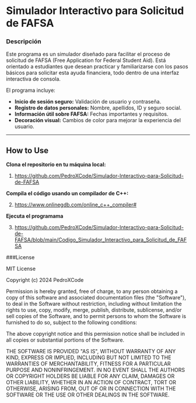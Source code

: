 # Simulador Interactivo para Solicitud de FAFSA

### Descripción
Este programa es un simulador diseñado para facilitar el proceso de solicitud de FAFSA (Free Application for Federal Student Aid). Está orientado a estudiantes que desean practicar y familiarizarse con los pasos básicos para solicitar esta ayuda financiera, todo dentro de una interfaz interactiva de consola.

El programa incluye:
- **Inicio de sesión seguro:** Validación de usuario y contraseña.
- **Registro de datos personales:** Nombre, apellidos, ID y seguro social.
- **Información útil sobre FAFSA:** Fechas importantes y requisitos.
- **Decoración visual:** Cambios de color para mejorar la experiencia del usuario.

---

## How to Use

 **Clona el repositorio en tu máquina local:**
 
1. https://github.com/PedroXCode/Simulador-Interactivo-para-Solicitud-de-FAFSA


**Compila el código usando un compilador de C++:**

2. https://www.onlinegdb.com/online_c++_compiler#

**Ejecuta el programama**

3. https://github.com/PedroXCode/Simulador-Interactivo-para-Solicitud-de-FAFSA/blob/main/Codigo_Simulador_Interactivo_para_Solicitud_de_FAFSA

###License

MIT License

Copyright (c) 2024 PedroXCode

Permission is hereby granted, free of charge, to any person obtaining a copy
of this software and associated documentation files (the "Software"), to deal
in the Software without restriction, including without limitation the rights
to use, copy, modify, merge, publish, distribute, sublicense, and/or sell
copies of the Software, and to permit persons to whom the Software is
furnished to do so, subject to the following conditions:

The above copyright notice and this permission notice shall be included in
all copies or substantial portions of the Software.

THE SOFTWARE IS PROVIDED "AS IS", WITHOUT WARRANTY OF ANY KIND, EXPRESS OR
IMPLIED, INCLUDING BUT NOT LIMITED TO THE WARRANTIES OF MERCHANTABILITY,
FITNESS FOR A PARTICULAR PURPOSE AND NONINFRINGEMENT. IN NO EVENT SHALL THE
AUTHORS OR COPYRIGHT HOLDERS BE LIABLE FOR ANY CLAIM, DAMAGES OR OTHER
LIABILITY, WHETHER IN AN ACTION OF CONTRACT, TORT OR OTHERWISE, ARISING FROM,
OUT OF OR IN CONNECTION WITH THE SOFTWARE OR THE USE OR OTHER DEALINGS IN
THE SOFTWARE.


